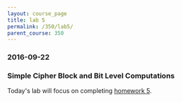 ```yaml
---
layout: course_page
title: lab 5
permalink: /350/lab5/
parent_course: 350
---
```


### 2016-09-22

### Simple Cipher Block and Bit Level Computations

Today's lab will focus on completing [homework 5](/350/hw5/).



